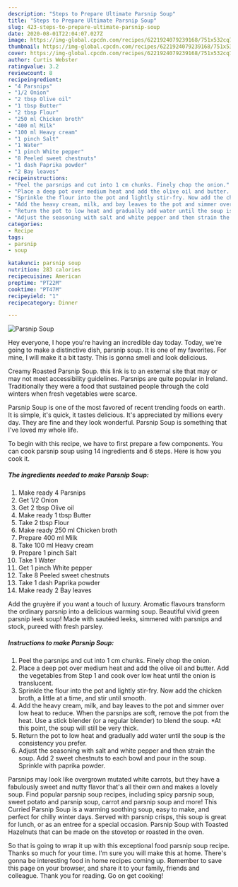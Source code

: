 ```yaml
---
description: "Steps to Prepare Ultimate Parsnip Soup"
title: "Steps to Prepare Ultimate Parsnip Soup"
slug: 423-steps-to-prepare-ultimate-parsnip-soup
date: 2020-08-01T22:04:07.027Z
image: https://img-global.cpcdn.com/recipes/6221924079239168/751x532cq70/parsnip-soup-recipe-main-photo.jpg
thumbnail: https://img-global.cpcdn.com/recipes/6221924079239168/751x532cq70/parsnip-soup-recipe-main-photo.jpg
cover: https://img-global.cpcdn.com/recipes/6221924079239168/751x532cq70/parsnip-soup-recipe-main-photo.jpg
author: Curtis Webster
ratingvalue: 3.2
reviewcount: 8
recipeingredient:
- "4 Parsnips"
- "1/2 Onion"
- "2 tbsp Olive oil"
- "1 tbsp Butter"
- "2 tbsp Flour"
- "250 ml Chicken broth"
- "400 ml Milk"
- "100 ml Heavy cream"
- "1 pinch Salt"
- "1 Water"
- "1 pinch White pepper"
- "8 Peeled sweet chestnuts"
- "1 dash Paprika powder"
- "2 Bay leaves"
recipeinstructions:
- "Peel the parsnips and cut into 1 cm chunks. Finely chop the onion."
- "Place a deep pot over medium heat and add the olive oil and butter. Add the vegetables from Step 1 and cook over low heat until the onion is translucent."
- "Sprinkle the flour into the pot and lightly stir-fry. Now add the chicken broth, a little at a time, and stir until smooth."
- "Add the heavy cream, milk, and bay leaves to the pot and simmer over low heat to reduce. When the parsnips are soft, remove the pot from the heat. Use a stick blender (or a regular blender) to blend the soup. *At this point, the soup will still be very thick."
- "Return the pot to low heat and gradually add water until the soup is the consistency you prefer."
- "Adjust the seasoning with salt and white pepper and then strain the soup. Add 2 sweet chestnuts to each bowl and pour in the soup. Sprinkle with paprika powder."
categories:
- Recipe
tags:
- parsnip
- soup

katakunci: parsnip soup 
nutrition: 283 calories
recipecuisine: American
preptime: "PT22M"
cooktime: "PT47M"
recipeyield: "1"
recipecategory: Dinner

---
```



![Parsnip Soup](https://img-global.cpcdn.com/recipes/6221924079239168/751x532cq70/parsnip-soup-recipe-main-photo.jpg)

Hey everyone, I hope you're having an incredible day today. Today, we're going to make a distinctive dish, parsnip soup. It is one of my favorites. For mine, I will make it a bit tasty. This is gonna smell and look delicious.

Creamy Roasted Parsnip Soup. this link is to an external site that may or may not meet accessibility guidelines. Parsnips are quite popular in Ireland. Traditionally they were a food that sustained people through the cold winters when fresh vegetables were scarce.

Parsnip Soup is one of the most favored of recent trending foods on earth. It is simple, it's quick, it tastes delicious. It's appreciated by millions every day. They are fine and they look wonderful. Parsnip Soup is something that I've loved my whole life.


To begin with this recipe, we have to first prepare a few components. You can cook parsnip soup using 14 ingredients and 6 steps. Here is how you cook it.

<!--inarticleads1-->

##### The ingredients needed to make Parsnip Soup:

1. Make ready 4 Parsnips
1. Get 1/2 Onion
1. Get 2 tbsp Olive oil
1. Make ready 1 tbsp Butter
1. Take 2 tbsp Flour
1. Make ready 250 ml Chicken broth
1. Prepare 400 ml Milk
1. Take 100 ml Heavy cream
1. Prepare 1 pinch Salt
1. Take 1 Water
1. Get 1 pinch White pepper
1. Take 8 Peeled sweet chestnuts
1. Take 1 dash Paprika powder
1. Make ready 2 Bay leaves


Add the gruyère if you want a touch of luxury. Aromatic flavours transform the ordinary parsnip into a delicious warming soup. Beautiful vivid green parsnip leek soup! Made with sautéed leeks, simmered with parsnips and stock, pureed with fresh parsley. 

<!--inarticleads2-->

##### Instructions to make Parsnip Soup:

1. Peel the parsnips and cut into 1 cm chunks. Finely chop the onion.
1. Place a deep pot over medium heat and add the olive oil and butter. Add the vegetables from Step 1 and cook over low heat until the onion is translucent.
1. Sprinkle the flour into the pot and lightly stir-fry. Now add the chicken broth, a little at a time, and stir until smooth.
1. Add the heavy cream, milk, and bay leaves to the pot and simmer over low heat to reduce. When the parsnips are soft, remove the pot from the heat. Use a stick blender (or a regular blender) to blend the soup. *At this point, the soup will still be very thick.
1. Return the pot to low heat and gradually add water until the soup is the consistency you prefer.
1. Adjust the seasoning with salt and white pepper and then strain the soup. Add 2 sweet chestnuts to each bowl and pour in the soup. Sprinkle with paprika powder.


Parsnips may look like overgrown mutated white carrots, but they have a fabulously sweet and nutty flavor that&#39;s all their own and makes a lovely soup. Find popular parsnip soup recipes, including spicy parsnip soup, sweet potato and parsnip soup, carrot and parsnip soup and more! This Curried Parsnip Soup is a warming soothing soup, easy to make, and perfect for chilly winter days. Served with parsnip crisps, this soup is great for lunch, or as an entree for a special occasion. Parsnip Soup with Toasted Hazelnuts that can be made on the stovetop or roasted in the oven. 

So that is going to wrap it up with this exceptional food parsnip soup recipe. Thanks so much for your time. I'm sure you will make this at home. There's gonna be interesting food in home recipes coming up. Remember to save this page on your browser, and share it to your family, friends and colleague. Thank you for reading. Go on get cooking!
